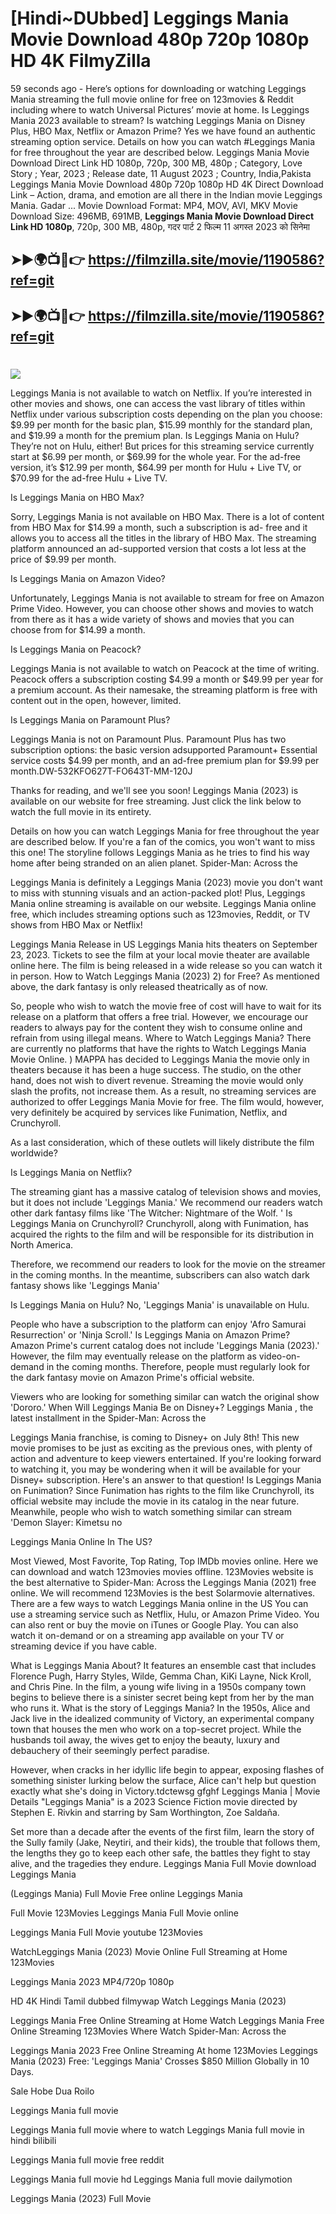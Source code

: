 # [Hindi~DUbbed] Leggings Mania Movie Download 480p 720p 1080p HD 4K FilmyZilla


59 seconds ago - Here’s options for downloading or watching Leggings Mania streaming the full movie online for free on 123movies & Reddit including where to watch Universal Pictures’ movie at home. Is Leggings Mania 2023 available to stream? Is watching Leggings Mania on Disney Plus, HBO Max, Netflix or Amazon Prime? Yes we have found an authentic streaming option service. Details on how you can watch #Leggings Mania for free throughout the year are described below. Leggings Mania Movie Download Direct Link HD 1080p, 720p, 300 MB, 480p ; Category, Love Story ; Year, 2023 ; Release date, 11 August 2023 ; Country, India,Pakista Leggings Mania Movie Download 480p 720p 1080p HD 4K Direct Download Link – Action, drama, and emotion are all there in the Indian movie Leggings Mania. Gadar ...
Movie Download Format: MP4, MOV, AVI, MKV
Movie Download Size: 496MB, 691MB, **Leggings Mania Movie Download Direct Link HD 1080p**, 720p, 300 MB, 480p, गदर पार्ट 2 फिल्म 11 अगस्त 2023 को सिनेमा

## ➤►🌍📺📱👉   https://filmzilla.site/movie/1190586?ref=git

## ➤►🌍📺📱👉   https://filmzilla.site/movie/1190586?ref=git

#

<img src="https://image.tmdb.org/t/p/w780//rb0OgByO97ZaumplmG4VO7v1rDs.jpg" />

Leggings Mania is not available to watch on Netflix. If you’re interested in other movies and shows, one can access the vast library of titles within Netflix under various subscription costs depending on the plan you choose: $9.99 per month for the basic plan, $15.99 monthly for the standard plan, and $19.99 a month for the premium plan. Is Leggings Mania on Hulu? They’re not on Hulu, either! But prices for this streaming service currently start at $6.99 per month, or $69.99 for the whole year. For the ad-free version, it’s $12.99 per month, $64.99 per month for Hulu + Live TV, or $70.99 for the ad-free Hulu + Live TV.

Is Leggings Mania on HBO Max?

Sorry, Leggings Mania is not available on HBO Max. There is a lot of content from HBO Max for $14.99 a month, such a subscription is ad- free and it allows you to access all the titles in the library of HBO Max. The streaming platform announced an ad-supported version that costs a lot less at the price of $9.99 per month.

Is Leggings Mania on Amazon Video?

Unfortunately, Leggings Mania is not available to stream for free on Amazon Prime Video. However, you can choose other shows and movies to watch from there as it has a wide variety of shows and movies that you can choose from for $14.99 a month.

Is Leggings Mania on Peacock?

Leggings Mania is not available to watch on Peacock at the time of writing. Peacock offers a subscription costing $4.99 a month or $49.99 per year for a premium account. As their namesake, the streaming platform is free with content out in the open, however, limited.

Is Leggings Mania on Paramount Plus?

Leggings Mania is not on Paramount Plus. Paramount Plus has two subscription options: the basic version adsupported Paramount+ Essential service costs $4.99 per month, and an ad-free premium plan for $9.99 per month.DW-532KFO627T-FO643T-MM-120J

Thanks for reading, and we'll see you soon! Leggings Mania (2023) is available on our website for free streaming. Just click the link below to watch the full movie in its entirety.

Details on how you can watch Leggings Mania for free throughout the year are described below. If you're a fan of the comics, you won't want to miss this one! The storyline follows Leggings Mania as he tries to find his way home after being stranded on an alien planet. Spider-Man: Across the

Leggings Mania is definitely a Leggings Mania (2023) movie you don't want to miss with stunning visuals and an action-packed plot! Plus, Leggings Mania online streaming is available on our website. Leggings Mania online free, which includes streaming options such as 123movies, Reddit, or TV shows from HBO Max or Netflix!

Leggings Mania Release in US Leggings Mania hits theaters on September 23, 2023. Tickets to see the film at your local movie theater are available online here. The film is being released in a wide release so you can watch it in person. How to Watch Leggings Mania (2023) 2) for Free? As mentioned above, the dark fantasy is only released theatrically as of now.

So, people who wish to watch the movie free of cost will have to wait for its release on a platform that offers a free trial. However, we encourage our readers to always pay for the content they wish to consume online and refrain from using illegal means. Where to Watch Leggings Mania? There are currently no platforms that have the rights to Watch Leggings Mania Movie Online. ) MAPPA has decided to Leggings Mania the movie only in theaters because it has been a huge success. The studio, on the other hand, does not wish to divert revenue. Streaming the movie would only slash the profits, not increase them. As a result, no streaming services are authorized to offer Leggings Mania Movie for free. The film would, however, very definitely be acquired by services like Funimation, Netflix, and Crunchyroll.

As a last consideration, which of these outlets will likely distribute the film worldwide?

Is Leggings Mania on Netflix?

The streaming giant has a massive catalog of television shows and movies, but it does not include 'Leggings Mania.' We recommend our readers watch other dark fantasy films like 'The Witcher: Nightmare of the Wolf. ' Is Leggings Mania on Crunchyroll? Crunchyroll, along with Funimation, has acquired the rights to the film and will be responsible for its distribution in North America.

Therefore, we recommend our readers to look for the movie on the streamer in the coming months. In the meantime, subscribers can also watch dark fantasy shows like 'Leggings Mania'

Is Leggings Mania on Hulu? No, 'Leggings Mania' is unavailable on Hulu.

People who have a subscription to the platform can enjoy 'Afro Samurai Resurrection' or 'Ninja Scroll.' Is Leggings Mania on Amazon Prime? Amazon Prime's current catalog does not include 'Leggings Mania (2023).' However, the film may eventually release on the platform as video-on-demand in the coming months. Therefore, people must regularly look for the dark fantasy movie on Amazon Prime's official website.

Viewers who are looking for something similar can watch the original show 'Dororo.' When Will Leggings Mania Be on Disney+? Leggings Mania , the latest installment in the Spider-Man: Across the

Leggings Mania franchise, is coming to Disney+ on July 8th! This new movie promises to be just as exciting as the previous ones, with plenty of action and adventure to keep viewers entertained. If you're looking forward to watching it, you may be wondering when it will be available for your Disney+ subscription. Here's an answer to that question! Is Leggings Mania on Funimation? Since Funimation has rights to the film like Crunchyroll, its official website may include the movie in its catalog in the near future. Meanwhile, people who wish to watch something similar can stream 'Demon Slayer: Kimetsu no

Leggings Mania Online In The US?

Most Viewed, Most Favorite, Top Rating, Top IMDb movies online. Here we can download and watch 123movies movies offline. 123Movies website is the best alternative to Spider-Man: Across the Leggings Mania (2021) free online. We will recommend 123Movies is the best Solarmovie alternatives. There are a few ways to watch Leggings Mania online in the US You can use a streaming service such as Netflix, Hulu, or Amazon Prime Video. You can also rent or buy the movie on iTunes or Google Play. You can also watch it on-demand or on a streaming app available on your TV or streaming device if you have cable.

What is Leggings Mania About? It features an ensemble cast that includes Florence Pugh, Harry Styles, Wilde, Gemma Chan, KiKi Layne, Nick Kroll, and Chris Pine. In the film, a young wife living in a 1950s company town begins to believe there is a sinister secret being kept from her by the man who runs it. What is the story of Leggings Mania? In the 1950s, Alice and Jack live in the idealized community of Victory, an experimental company town that houses the men who work on a top-secret project. While the husbands toil away, the wives get to enjoy the beauty, luxury and debauchery of their seemingly perfect paradise.

However, when cracks in her idyllic life begin to appear, exposing flashes of something sinister lurking below the surface, Alice can't help but question exactly what she's doing in Victory.tdctewsg gfghf Leggings Mania | Movie Details "Leggings Mania" is a 2023 Science Fiction movie directed by Stephen E. Rivkin and starring by Sam Worthington, Zoe Saldaña.

Set more than a decade after the events of the first film, learn the story of the Sully family (Jake, Neytiri, and their kids), the trouble that follows them, the lengths they go to keep each other safe, the battles they fight to stay alive, and the tragedies they endure. Leggings Mania Full Movie download Leggings Mania

(Leggings Mania) Full Movie Free online Leggings Mania

Full Movie 123Movies Leggings Mania Full Movie online

Leggings Mania Full Movie youtube 123Movies

WatchLeggings Mania (2023) Movie Online Full Streaming at Home 123Movies

Leggings Mania 2023 MP4/720p 1080p

HD 4K Hindi Tamil dubbed filmywap Watch Leggings Mania (2023)

Leggings Mania Free Online Streaming at Home Watch Leggings Mania Free Online Streaming 123Movies Where Watch Spider-Man: Across the

Leggings Mania 2023 Free Online Streaming At home 123Movies Leggings Mania (2023) Free: 'Leggings Mania' Crosses $850 Million Globally in 10 Days.

Sale Hobe Dua Roilo

Leggings Mania full movie

Leggings Mania full movie where to watch Leggings Mania full movie in hindi bilibili

Leggings Mania full movie free reddit

Leggings Mania full movie hd Leggings Mania full movie dailymotion

Leggings Mania (2023) Full Movie